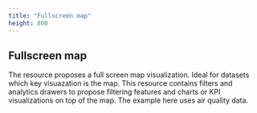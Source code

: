 ```yaml
---
title: "Fullscreen map"
height: 800
---
```


## Fullscreen map

The resource proposes a full screen map visualization. Ideal for datasets which key visuazation is the map. This resource contains filters and analytics drawers to propose filtering features and charts or KPI visualizations on top of the map. The example here uses air quality data.

